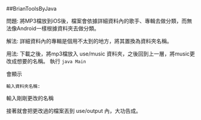 ##BrianToolsByJava

問題:
將MP3檔放到iOS後，檔案會依據詳細資料內的歌手、專輯去做分類，而無法像Android一樣根據資料夾去做分類。

解法:
詳細資料內的專輯是個用不太到的地方，將其置換為資料夾名稱。

用法:
下載之後，將mp3檔放入 use/music 資料夾，之後回到上一層，將music更改成想要的名稱。
執行
`java Main`

會顯示

`輸入資料夾名稱:`

輸入剛剛更改的名稱

接著就會把更改過的檔案丟到 use/output 內，大功告成。
